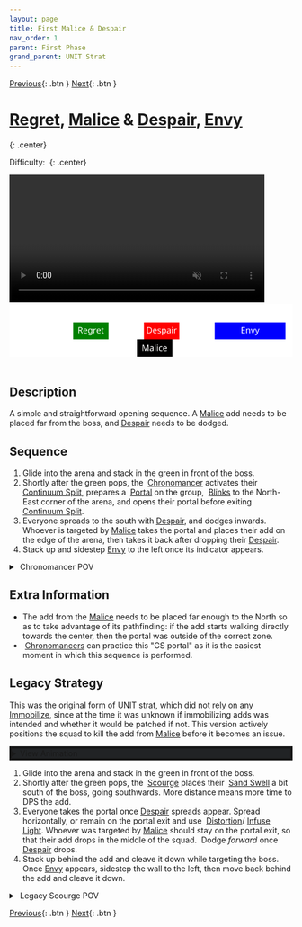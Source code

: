 ```yaml
---
layout: page
title: First Malice & Despair
nav_order: 1
parent: First Phase
grand_parent: UNIT Strat
---
```


[Previous](../phase1.html){: .btn } [Next](seq2.html){: .btn }

# [Regret], [Malice] & [Despair], [Envy]
{: .center}

Difficulty: <img class="inline star_full"><img class="inline star_empty"><img class="inline star_empty"><img class="inline star_empty"><img class="inline star_empty">
{: .center}

<video class="center" width="90%" controls muted>
  <source src="../../videos/phase1/seq1_alt.mp4" type="video/mp4">
</video>

<img class="divider">

<img class="seq-img" src="../../timelines/images/phase1/seq1.svg">

<img class="divider">

## Description
A simple and straightforward opening sequence. A [Malice] add needs to be placed far from the boss, and [Despair] needs to be dodged.

## Sequence
1. Glide into the arena and stack in the green in front of the boss.
2. Shortly after the green pops, the <img class="inline chrono"> [Chronomancer] activates their <img class="inline cs"> [Continuum Split], prepares a <img class="inline portal"> [Portal] on the group, <img class='inline blink'> [Blinks](https://wiki.guildwars2.com/wiki/Blink) to the North-East corner of the arena, and opens their portal before exiting <img class="inline cs"> [Continuum Split].
3. Everyone spreads to the south with [Despair], and dodges inwards. Whoever is targeted by [Malice] takes the portal and places their add on the edge of the arena, then takes it back after dropping their [Despair].
4. Stack up and sidestep [Envy] to the left once its indicator appears.
<details>
  <summary><img class="inline chrono"> Chronomancer POV</summary>
  <iframe class="youtube-video" src="https://www.youtube.com/embed/pCD9tqKod_I?si=70gGOl70VUTgL6iX&start=11&end=40&mute=1 " frameborder="0" allow="accelerometer; clipboard-write; encrypted-media; gyroscope; picture-in-picture; web-share" referrerpolicy="strict-origin-when-cross-origin" allowfullscreen></iframe>
</details>

## Extra Information
- The add from the [Malice] needs to be placed far enough to the North so as to take advantage of its pathfinding: if the add starts walking directly towards the center, then the portal was outside of the correct zone.
- <img class="inline chrono"> [Chronomancers] can practice this "CS portal" as it is the easiest moment in which this sequence is performed.

## Legacy Strategy
This was the original form of UNIT strat, which did not rely on any <img class="inline immobile"> [Immobilize](https://wiki.guildwars2.com/wiki/Immobile), since at the time it was unknown if immobilizing adds was intended and whether it would be patched if not. This version actively positions the squad to kill the add from [Malice] before it becomes an issue.

<details style="background-color: rgb(33, 35, 37);border: 4px solid #171717;">
  <summary>View Animation</summary>
  <video class="center" width="90%" controls muted>
  <source src="../../videos/phase1/seq1.mp4" type="video/mp4">
</video>
</details>

1. Glide into the arena and stack in the green in front of the boss.
2. Shortly after the green pops, the <img class="inline scourge"> [Scourge] places their <img class="inline sand-swell"> [Sand Swell] a bit south of the boss, going southwards. More distance means more time to DPS the add.
3. Everyone takes the portal once [Despair] spreads appear. Spread horizontally, or remain on the portal exit and use  <img class="inline distort"> [Distortion]/<img class="inline glint_h"> [Infuse Light]. Whoever was targeted by [Malice] should stay on the portal exit, so that their add drops in the middle of the squad. <img class="inline dodge"> Dodge _forward_ once [Despair] drops.
4. Stack up behind the add and cleave it down while targeting the boss. Once [Envy] appears, sidestep the wall to the left, then move back behind the add and cleave it down.

<details>
  <summary><img class="inline scourge"> Legacy Scourge POV</summary>
  <iframe class="youtube-video" src="https://www.youtube.com/embed/PxAi-bWHTsg?si=96CSuM_yvkiQjOEv&start=11&end=40&mute=1 " frameborder="0" allow="accelerometer; clipboard-write; encrypted-media; gyroscope; picture-in-picture; web-share" referrerpolicy="strict-origin-when-cross-origin" allowfullscreen></iframe>
</details>

[Previous](../phase1.html){: .btn } [Next](seq2.html){: .btn }

[Regret]: ../../mechanics/aspects/regret.html
[Envy]: ../../mechanics/aspects/envy.html
[Malice]: ../../mechanics/aspects/malice.html
[Despair]: ../../mechanics/aspects/despair.html
[Scourge]: https://wiki.guildwars2.com/wiki/Scourge
[Sand Swell]: https://wiki.guildwars2.com/wiki/Sand_Swell
[Distortion]: https://wiki.guildwars2.com/wiki/Distortion
[Infuse Light]: https://wiki.guildwars2.com/wiki/Infuse_Light
[Chronomancer]: https://wiki.guildwars2.com/wiki/Chronomancer
[Chronomancers]: https://wiki.guildwars2.com/wiki/Chronomancer
[Portal]: https://wiki.guildwars2.com/wiki/Portal_Entre
[Blink]: https://wiki.guildwars2.com/wiki/Blink
[Continuum Split]: https://wiki.guildwars2.com/wiki/Continuum_Split